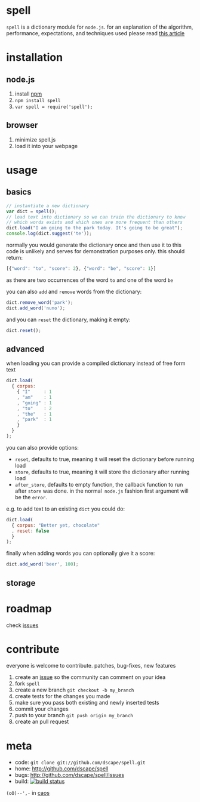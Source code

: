 # spell

`spell` is a dictionary module for `node.js`. for an explanation of the algorithm, performance, expectations, and techniques used please read [this article][norvig]

# installation

## node.js

1. install [npm]
2. `npm install spell`
3. `var spell = require('spell');`

## browser

1. minimize spell.js
2. load it into your webpage

# usage

## basics

``` js
// instantiate a new dictionary
var dict = spell();
// load text into dictionary so we can train the dictionary to know
// which words exists and which ones are more frequent than others
dict.load("I am going to the park today. It's going to be great");
console.log(dict.suggest('te'));
```

normally you would generate the dictionary once and then use it to this code is unlikely  and serves for demonstration purposes only. this should return:

``` js
[{"word": "to", "score": 2}, {"word": "be", "score": 1}]
```

as there are two occurrences of the word `to` and one of the word `be`

you can also `add` and `remove` words from the dictionary:

``` js
dict.remove_word('park');
dict.add_word('nuno');
```

and you can `reset` the dictionary, making it empty:

``` js
dict.reset();
```

## advanced

when loading you can provide a compiled dictionary instead of free form text

``` js
dict.load(
  { corpus: 
    { "I"     : 1
    , "am"    : 1
    , "going" : 1
    , "to"    : 2
    , "the"   : 1
    , "park"  : 1
    }
  }
);
```

you can also provide options:

* `reset`, defaults to true, meaning it will reset the dictionary before running load
* `store`, defaults to true, meaning it will store the dictionary after running load
* `after_store`, defaults to empty function, the callback function to run after `store` was done. in the normal` node.js` fashion first argument will be the `error`.

e.g. to add text to an existing `dict` you could do:

``` js
dict.load(
  { corpus: "Better yet, chocolate"
  , reset: false
  }
);
```

finally when adding words you can optionally give it a score:

``` js
dict.add_word('beer', 100);
```

## storage

# roadmap

check [issues]

# contribute

everyone is welcome to contribute. patches, bug-fixes, new features

1. create an [issue][issues] so the community can comment on your idea
2. fork `spell`
3. create a new branch `git checkout -b my_branch`
4. create tests for the changes you made
5. make sure you pass both existing and newly inserted tests
6. commit your changes
7. push to your branch `git push origin my_branch`
8. create an pull request

# meta

* code: `git clone git://github.com/dscape/spell.git`
* home: <http://github.com/dscape/spell>
* bugs: <http://github.com/dscape/spell/issues>
* build: [![build status](https://secure.travis-ci.org/dscape/spell.png)](http://travis-ci.org/dscape/spell)

`(oO)--',-` in [caos]

[npm]: http://npmjs.org
[issues]: http://github.com/dscape/nano/issues
[caos]: http://caos.di.uminho.pt/
[norvig]: http://norvig.com/spell-correct.html